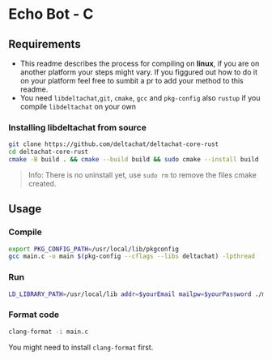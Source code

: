 # Echo Bot - C

## Requirements

- This readme describes the process for compiling on **linux**, if you are on another platform your steps might vary. If you figgured out how to do it on your platform feel free to sumbit a pr to add your method to this readme.
- You need `libdeltachat`,`git`, `cmake`, `gcc` and `pkg-config` also `rustup` if you compile `libdeltachat` on your own

### Installing libdeltachat from source

```sh
git clone https://github.com/deltachat/deltachat-core-rust
cd deltachat-core-rust
cmake -B build . && cmake --build build && sudo cmake --install build
```

> Info: There is no uninstall yet, use `sudo rm` to remove the files cmake created.

## Usage

### Compile

```sh
export PKG_CONFIG_PATH=/usr/local/lib/pkgconfig
gcc main.c -o main $(pkg-config --cflags --libs deltachat) -lpthread
```

### Run

```sh
LD_LIBRARY_PATH=/usr/local/lib addr=$yourEmail mailpw=$yourPassword ./main
```

### Format code

```sh
clang-format -i main.c
```

You might need to install `clang-format` first.
